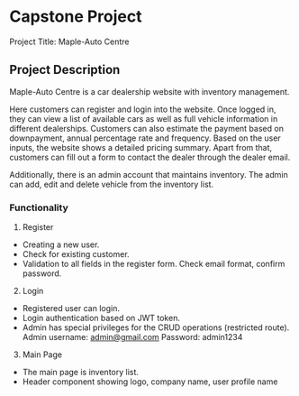 # Capstone Project

Project Title: Maple-Auto Centre

## Project Description
Maple-Auto Centre is a car dealership website with inventory management. 

Here customers can register and login into the website. Once logged in, they  can view a list of available cars as well as full vehicle information in different dealerships. Customers can also estimate the payment based on downpayment, annual percentage rate and frequency. Based on the user inputs, the website shows a detailed pricing summary. Apart from that, customers can fill out a form to contact the dealer through the dealer email.

Additionally, there is an admin account that maintains inventory. The admin can add, edit and delete vehicle from the inventory list.

### Functionality

1. Register

- Creating a new user.
- Check for existing customer.
- Validation to all fields in the register form. Check email format, confirm password. 


2. Login

- Registered user can login.
- Login authentication based on JWT token.
- Admin has special privileges for the CRUD operations (restricted route).
      Admin username: admin@gmail.com
      Password: admin1234

3. Main Page 

- The main page is inventory list.
- Header component showing logo, company name, user profile name and an option to logout.
- Mention total number of inventories available.
- Footer component contains links( to follow on facebook, instagram and twitter)

4. Vehicle Details Page

- Payment calculation and provides a pricing summary based on given inputs.
- Customer can contact dealer via email.

5. Admin
- Once logged in as admin, the admin can add, update and delete inventory details.



### Instructions to run project locally

1. Ensure you `cd` into both the client and server folders and run an npm install to get the appropriate node modules.
2. On the client side, run `npm start` in the Terminal.
3. On the server side, run node `npm start` in the Terminal.
4. Visit the usual `localhost` URL at port `3000` to browse the website(`http://localhost:3000`).

### `npm test`

Launches the test runner in the interactive watch mode.

### `npm run build`

Builds the app for production to the `build` folder.
It correctly bundles React in production mode and optimizes the build for the best performance.

### Libraries Used
Client: 
1. Formik & Yup - Validation for all forms are done through formik and yup.
2. Reactstrap 
     - Used button and model component to create all buttons and model windows.
     - Used input component to upload an image.
     - Used tooltip component to display informative text when users hover over.

3. React-icons- Used edit, delete and add icon from this library.
4. Axios - Handle API calls
5. emailjs - Used to send an email

Server:
1. JWT - To handle user authentication
2. express-fileupload - Used to store vehicle images.


## Tech used

Front-end: React.js and React hooks
Back-end: Node.js and mongoDB(database)


### Additional Comments

-  Website is responsive for different devices at all required breakpoints.
